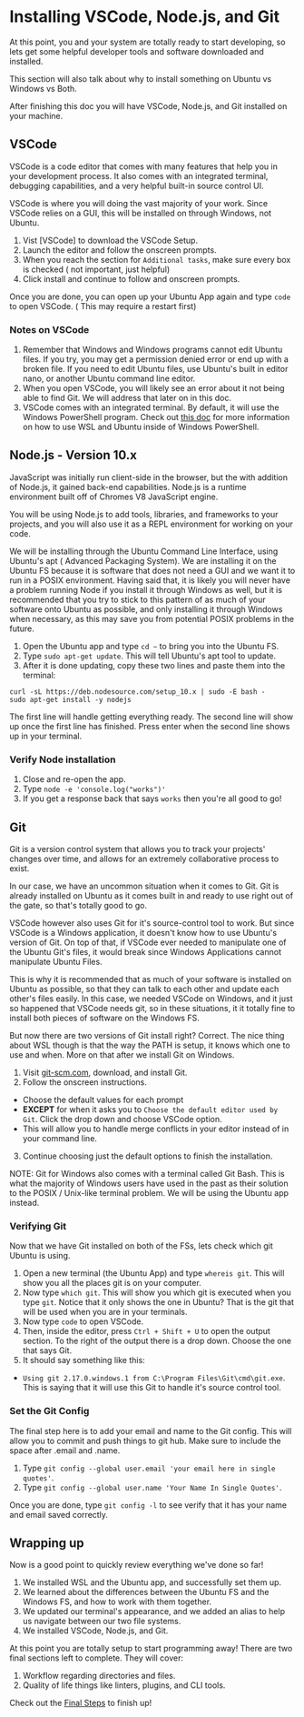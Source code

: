 # Installing VSCode, Node.js, and Git

At this point, you and your system are totally ready to start developing, so lets get some helpful developer tools and software downloaded and installed.

This section will also talk about why to install something on Ubuntu vs Windows vs Both.

After finishing this doc you will have VSCode, Node.js, and Git installed on your machine.

## VSCode

VSCode is a code editor that comes with many features that help you in your development process. It also comes with an integrated terminal, debugging capabilities, and a very helpful built-in source control UI.

VSCode is where you will doing the vast majority of your work. Since VSCode relies on a GUI, this will be installed on through Windows, not Ubuntu.

1. Vist [VSCode] to download the VSCode Setup.
1. Launch the editor and follow the onscreen prompts.
1. When you reach the section for `Additional tasks`, make sure every box is checked ( not important, just helpful)
1. Click install and continue to follow and onscreen prompts.

Once you are done, you can open up your Ubuntu App again and type `code` to open VSCode. ( This may require a restart first)

### Notes on VSCode

1. Remember that Windows and Windows programs cannot edit Ubuntu files. If you try, you may get a permission denied error or end up with a broken file. If you need to edit Ubuntu files, use Ubuntu's built in editor nano, or another Ubuntu command line editor.
1. When you open VSCode, you will likely see an error about it not being able to find Git. We will address that later on in this doc. 
1. VSCode comes with an integrated terminal. By default, it will use the Windows PowerShell program. Check out [this doc]() for more information on how to use WSL and Ubuntu inside of Windows PowerShell.


## Node.js - Version 10.x

JavaScript was initially  run client-side in the browser, but the with addition of Node.js, it gained back-end capabilities. Node.js is a runtime environment built off of Chromes V8 JavaScript engine.

You will be using Node.js to add tools, libraries, and frameworks to your projects, and you will also use it as a REPL environment for working on your code.

We will be installing through the Ubuntu Command Line Interface, using Ubuntu's apt ( Advanced Packaging System). We are installing it on the Ubuntu FS because it is software that does not need a GUI and we want it to run in a POSIX environment. Having said that, it is likely you will never have a problem running Node if you install it through Windows as well, but it is recommended that you try to stick to this pattern of as much of your software onto Ubuntu as possible, and only installing it through Windows when necessary, as this may save you from potential POSIX problems in the future.

1. Open the Ubuntu app and type `cd ~` to bring you into the Ubuntu FS.
1. Type `sudo apt-get update`. This will tell Ubuntu's apt tool to update.
1. After it is done updating, copy these two lines and paste them into the terminal:

```
curl -sL https://deb.nodesource.com/setup_10.x | sudo -E bash -
sudo apt-get install -y nodejs
```
The first line will handle getting everything ready. 
The second line will show up once the first line has finished. Press enter when the second line shows up in your terminal.

### Verify Node installation

1. Close and re-open the app.
2. Type `node -e 'console.log("works")'`
3. If you get a response back that says `works` then you're all good to go!


## Git

Git is a version control system that allows you to track your projects' changes over time, and allows for an extremely collaborative process to exist.

In our case, we have an uncommon situation when it comes to Git. Git is already installed on Ubuntu as it comes built in and ready to use right out of the gate, so that's totally good to go.

VSCode however also uses Git for it's source-control tool to work. But since VSCode is a Windows application, it doesn't know how to use Ubuntu's version of Git. On top of that, if VSCode ever needed to manipulate one of the Ubuntu Git's files, it would break since Windows Applications cannot manipulate Ubuntu Files.

This is why it is recommended that as much of your software is installed on Ubuntu as possible, so that they can talk to each other and update each other's files easily. In this case, we needed VSCode on Windows, and it just so happened that VSCode needs git, so in these situations, it it totally fine to install both pieces of software on the Windows FS.

But now there are two versions of Git install right? Correct. The nice thing about WSL though is that the way the PATH is setup, it knows which one to use and when. More on that after we install Git on Windows.

1. Visit [git-scm.com](https://git-scm.com/), download, and install Git.
2. Follow the onscreen instructions. 
- Choose the default values for each prompt
- **EXCEPT** for when it asks you to `Choose the default editor used by Git`. Click the drop down and choose VSCode option. 
- This will allow you to handle merge conflicts in your editor instead of in your command line.
3. Continue choosing just the default options to finish the installation.

NOTE: Git for Windows also comes with a terminal called Git Bash. This is what the majority of Windows users have used in the past as their solution to the POSIX / Unix-like terminal problem. We will be using the Ubuntu app instead.

### Verifying Git

Now that we have Git installed on both of the FSs, lets check which git Ubuntu is using. 

1. Open a new terminal (the Ubuntu App) and type `whereis git`. This will show you all the places git is on your computer.
1. Now type `which git`. This will show you which git is executed when you type `git`. Notice that it only shows the one in Ubuntu? That is the git that will be used when you are in your terminals.
1. Now type `code` to open VSCode.
1. Then, inside the editor, press `Ctrl + Shift + U` to open the output section. To the right of the output there is a drop down. Choose the one that says Git.
1. It should say something like this:
- `Using git 2.17.0.windows.1 from C:\Program Files\Git\cmd\git.exe`. This is saying that it will use this Git to handle it's source control tool.

### Set the Git Config

The final step here is to add your email and name to the Git config. This will allow you to commit and push things to git hub. Make sure to include the space after .email and .name.

1. Type `git config --global user.email 'your email here in single quotes'`.
1. Type `git config --global user.name 'Your Name In Single Quotes'`.

Once you are done, type `git config -l` to see verify that it has your name and email saved correctly.

## Wrapping up

Now is a good point to quickly review everything we've done so far!

1. We installed WSL and the Ubuntu app, and successfully set them up.
1. We learned about the differences between the Ubuntu FS and the Windows FS, and how to work with them together.
1. We updated our terminal's appearance, and we added an alias to help us navigate between our two file systems.
1. We installed VSCode, Node.js, and Git.

At this point you are totally setup to start programming away! There are two final sections left to complete. They will cover:

1. Workflow regarding directories and files.
1. Quality of life things like linters, plugins, and CLI tools.

Check out the [Final Steps](06_final_steps.md) to finish up!

